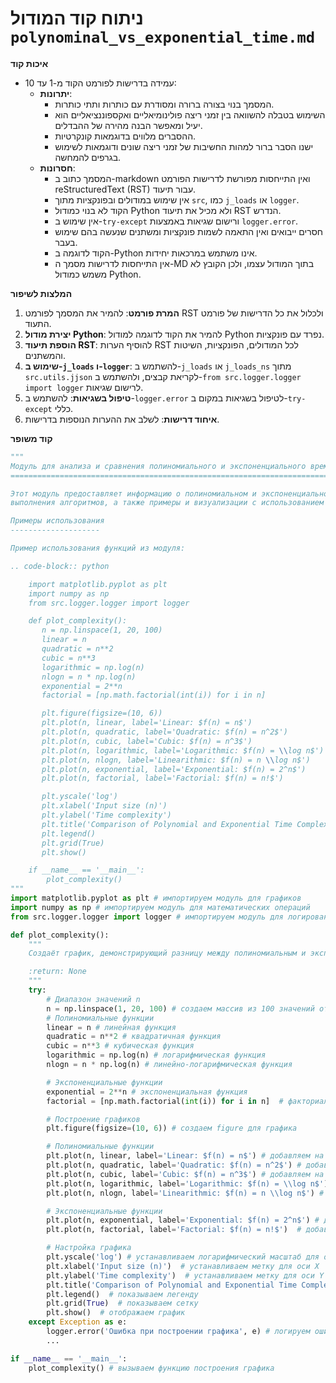# ניתוח קוד המודול `polynominal_vs_exponential_time.md`

**איכות קוד**
-   עמידה בדרישות לפורמט הקוד מ-1 עד 10:
    -   **יתרונות**:
        -   המסמך בנוי בצורה ברורה ומסודרת עם כותרות ותתי כותרות.
        -   השימוש בטבלה להשוואה בין זמני ריצה פולינומיאליים ואקספוננציאליים הוא יעיל ומאפשר הבנה מהירה של ההבדלים.
        -   ההסברים מלווים בדוגמאות קונקרטיות.
        -   ישנו הסבר ברור למהות החשיבות של זמני ריצה שונים ודוגמאות לשימוש בגרפים להמחשה.
    -   **חסרונות**:
        -   המסמך כתוב ב-markdown ואין התייחסות מפורשת לדרישות הפורמט reStructuredText (RST) עבור תיעוד.
        -   אין שימוש במודולים ובפונקציות מתוך `src`, כמו `j_loads` או `logger`.
        -   הקוד לא בנוי כמודול Python ולא מכיל את תיעוד RST הנדרש.
        -   אין שימוש ב-`try-except` ורישום שגיאות באמצעות `logger.error`.
        -   חסרים ייבואים ואין התאמה לשמות פונקציות ומשתנים שנעשה בהם שימוש בעבר.
        -   הקוד לדוגמה ב-Python אינו משתמש במרכאות יחידות.
        -   אין התייחסות לדרישות מסמך ה-MD בתוך המודול עצמו, ולכן הקובץ לא משמש כמודול Python.

**המלצות לשיפור**
1.  **המרת פורמט**: להמיר את המסמך לפורמט RST ולכלול את כל הדרישות של פורמט התעוד.
2.  **יצירת מודול Python**: להמיר את הקוד לדוגמה למודול Python נפרד עם פונקציות.
3.  **הוספת תיעוד RST**: להוסיף הערות RST לכל המודולים, הפונקציות, השיטות והמשתנים.
4.  **שימוש ב-`j_loads` ו-`logger`**: להשתמש ב-`j_loads` או `j_loads_ns` מתוך `src.utils.jjson` לקריאת קבצים, ולהשתמש ב-`from src.logger.logger import logger` לרישום שגיאות.
5.  **טיפול בשגיאות**: להשתמש ב-`logger.error` לטיפול בשגיאות במקום ב-`try-except` כללי.
6.  **איחוד דרישות**: לשלב את ההערות הנוספות בדרישות.

**קוד משופר**
```python
"""
Модуль для анализа и сравнения полиномиального и экспоненциального времени выполнения алгоритмов.
=========================================================================================

Этот модуль предоставляет информацию о полиномиальном и экспоненциальном времени
выполнения алгоритмов, а также примеры и визуализации с использованием matplotlib.

Примеры использования
--------------------

Пример использования функций из модуля:

.. code-block:: python

    import matplotlib.pyplot as plt
    import numpy as np
    from src.logger.logger import logger

    def plot_complexity():
       n = np.linspace(1, 20, 100)
       linear = n
       quadratic = n**2
       cubic = n**3
       logarithmic = np.log(n)
       nlogn = n * np.log(n)
       exponential = 2**n
       factorial = [np.math.factorial(int(i)) for i in n]

       plt.figure(figsize=(10, 6))
       plt.plot(n, linear, label='Linear: $f(n) = n$')
       plt.plot(n, quadratic, label='Quadratic: $f(n) = n^2$')
       plt.plot(n, cubic, label='Cubic: $f(n) = n^3$')
       plt.plot(n, logarithmic, label='Logarithmic: $f(n) = \\log n$')
       plt.plot(n, nlogn, label='Linearithmic: $f(n) = n \\log n$')
       plt.plot(n, exponential, label='Exponential: $f(n) = 2^n$')
       plt.plot(n, factorial, label='Factorial: $f(n) = n!$')

       plt.yscale('log')
       plt.xlabel('Input size (n)')
       plt.ylabel('Time complexity')
       plt.title('Comparison of Polynomial and Exponential Time Complexity')
       plt.legend()
       plt.grid(True)
       plt.show()

    if __name__ == '__main__':
        plot_complexity()
"""
import matplotlib.pyplot as plt # импортируем модуль для графиков
import numpy as np # импортируем модуль для математических операций
from src.logger.logger import logger # импортируем модуль для логирования

def plot_complexity():
    """
    Создаёт график, демонстрирующий разницу между полиномиальным и экспоненциальным временем выполнения.

    :return: None
    """
    try:
        # Диапазон значений n
        n = np.linspace(1, 20, 100) # создаем массив из 100 значений от 1 до 20
        # Полиномиальные функции
        linear = n # линейная функция
        quadratic = n**2 # квадратичная функция
        cubic = n**3 # кубическая функция
        logarithmic = np.log(n) # логарифмическая функция
        nlogn = n * np.log(n) # линейно-логарифмическая функция

        # Экспоненциальные функции
        exponential = 2**n # экспоненциальная функция
        factorial = [np.math.factorial(int(i)) for i in n]  # факториальная функция, факториал определен только для целых чисел

        # Построение графиков
        plt.figure(figsize=(10, 6)) # создаем figure для графика

        # Полиномиальные функции
        plt.plot(n, linear, label='Linear: $f(n) = n$') # добавляем на график линейную функцию
        plt.plot(n, quadratic, label='Quadratic: $f(n) = n^2$') # добавляем на график квадратичную функцию
        plt.plot(n, cubic, label='Cubic: $f(n) = n^3$') # добавляем на график кубическую функцию
        plt.plot(n, logarithmic, label='Logarithmic: $f(n) = \\log n$') # добавляем на график логарифмическую функцию
        plt.plot(n, nlogn, label='Linearithmic: $f(n) = n \\log n$') # добавляем на график линейно-логарифмическую функцию

        # Экспоненциальные функции
        plt.plot(n, exponential, label='Exponential: $f(n) = 2^n$') # добавляем на график экспоненциальную функцию
        plt.plot(n, factorial, label='Factorial: $f(n) = n!$')  # добавляем на график факториальную функцию

        # Настройка графика
        plt.yscale('log') # устанавливаем логарифмический масштаб для оси Y
        plt.xlabel('Input size (n)')  # устанавливаем метку для оси X
        plt.ylabel('Time complexity')  # устанавливаем метку для оси Y
        plt.title('Comparison of Polynomial and Exponential Time Complexity')  # устанавливаем заголовок графика
        plt.legend()  # показываем легенду
        plt.grid(True)  # показываем сетку
        plt.show()  # отображаем график
    except Exception as e:
        logger.error('Ошибка при построении графика', e) # логируем ошибку в случае ее возникновения
        ...

if __name__ == '__main__':
    plot_complexity() # вызываем функцию построения графика

```